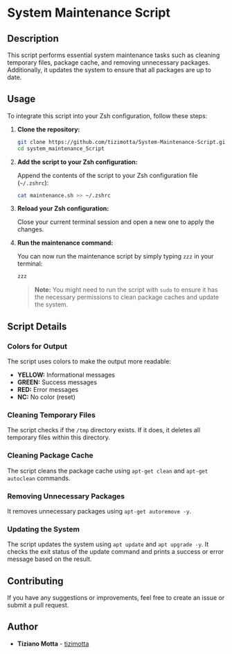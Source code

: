 # System Maintenance Script

## Description

This script performs essential system maintenance tasks such as cleaning temporary files, package cache, and removing unnecessary packages. Additionally, it updates the system to ensure that all packages are up to date.

## Usage

To integrate this script into your Zsh configuration, follow these steps:

1. **Clone the repository:**

    ```bash
    git clone https://github.com/tizimotta/System-Maintenance-Script.git
    cd system_maintenance_Script
    ```

2. **Add the script to your Zsh configuration:**

    Append the contents of the script to your Zsh configuration file (`~/.zshrc`):

    ```bash
    cat maintenance.sh >> ~/.zshrc
    ```

3. **Reload your Zsh configuration:**

    Close your current terminal session and open a new one to apply the changes.

4. **Run the maintenance command:**

    You can now run the maintenance script by simply typing `zzz` in your terminal:

    ```bash
    zzz
    ```

    > **Note:** You might need to run the script with `sudo` to ensure it has the necessary permissions to clean package caches and update the system.

## Script Details

### Colors for Output

The script uses colors to make the output more readable:

- **YELLOW:** Informational messages
- **GREEN:** Success messages
- **RED:** Error messages
- **NC:** No color (reset)

### Cleaning Temporary Files

The script checks if the `/tmp` directory exists. If it does, it deletes all temporary files within this directory.

### Cleaning Package Cache

The script cleans the package cache using `apt-get clean` and `apt-get autoclean` commands.

### Removing Unnecessary Packages

It removes unnecessary packages using `apt-get autoremove -y`.

### Updating the System

The script updates the system using `apt update` and `apt upgrade -y`. It checks the exit status of the update command and prints a success or error message based on the result.

## Contributing

If you have any suggestions or improvements, feel free to create an issue or submit a pull request.

## Author

- **Tiziano Motta** - [tizimotta](https://github.com/tizimotta)

